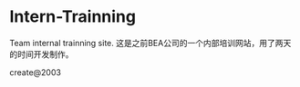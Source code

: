 Intern-Trainning
================

Team internal trainning site.
这是之前BEA公司的一个内部培训网站，用了两天的时间开发制作。

create@2003
